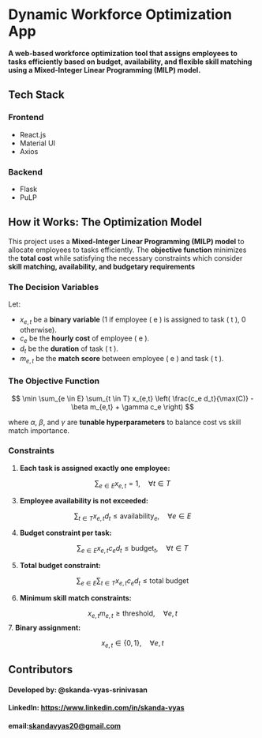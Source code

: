 
# Dynamic Workforce Optimization App

**A web-based workforce optimization tool that assigns employees to tasks efficiently based on budget, availability, and flexible skill matching using a Mixed-Integer Linear Programming (MILP) model.**  

## Tech Stack
### Frontend
- React.js
- Material UI
- Axios
### Backend
- Flask
- PuLP



## How it Works: The Optimization Model
This project uses a **Mixed-Integer Linear Programming (MILP) model** to allocate employees to tasks efficiently. The **objective function** minimizes the **total cost** while satisfying the necessary constraints which consider **skill matching, availability, and budgetary requirements**

### The Decision Variables

Let:

-  $x_{e,t}$ be a **binary variable** (1 if employee \( e \) is assigned to task \( t \), 0 otherwise).
-  $c_e$ be the **hourly cost** of employee \( e \).
-  $d_t$ be the **duration** of task \( t \).
-  $m_{e,t}$ be the **match score** between employee \( e \) and task \( t \).

### The Objective Function
$$
\min \sum_{e \in E} \sum_{t \in T} x_{e,t} \left( \frac{c_e d_t}{\max(C)} - \beta m_{e,t} + \gamma c_e \right)
$$

where $\alpha$, $\beta$, and $\gamma$ are **tunable hyperparameters** to balance cost vs skill match importance.

###  Constraints
1. **Each task is assigned exactly one employee:**
   
$$
   \sum_{e \in E} x_{e,t} = 1, \quad \forall t \in T
$$

3. **Employee availability is not exceeded:**
   
$$
   \sum_{t \in T} x_{e,t} d_t \leq \text{availability}_e, \quad \forall e \in E
$$

4. **Budget constraint per task:**
   
$$
   \sum_{e \in E} x_{e,t} c_e d_t \leq \text{budget}_t, \quad \forall t \in T
  $$

5. **Total budget constraint:**
   
$$
   \sum_{e \in E} \sum_{t \in T} x_{e,t} c_e d_t \leq \text{total budget}
$$

6. **Minimum skill match constraints:**
   
$$
   x_{e,t} m_{e,t} \geq \text{threshold}, \quad \forall e, t
$$
7. **Binary assignment:**
   
$$
   x_{e,t} \in \{0,1\}, \quad \forall e, t
$$

## Contributors
#### **Developed by**: @skanda-vyas-srinivasan
#### LinkedIn: https://www.linkedin.com/in/skanda-vyas
#### email:skandavyas20@gmail.com
